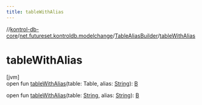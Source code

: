 ```yaml
---
title: tableWithAlias
---
```

//[kontrol-db-core](../../../index.html)/[net.futureset.kontroldb.modelchange](../index.html)/[TableAliasBuilder](index.html)/[tableWithAlias](table-with-alias.html)



# tableWithAlias



[jvm]\
open fun [tableWithAlias](table-with-alias.html)(table: Table, alias: [String](https://kotlinlang.org/api/latest/jvm/stdlib/kotlin/-string/index.html)): [B](index.html)

open fun [tableWithAlias](table-with-alias.html)(table: [String](https://kotlinlang.org/api/latest/jvm/stdlib/kotlin/-string/index.html), alias: [String](https://kotlinlang.org/api/latest/jvm/stdlib/kotlin/-string/index.html)): [B](index.html)




